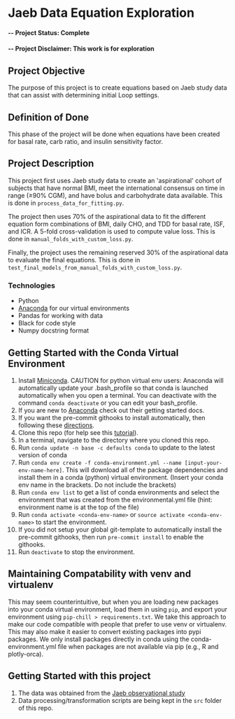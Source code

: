 # Jaeb Data Equation Exploration

#### -- Project Status: Complete
#### -- Project Disclaimer: This work is for exploration

## Project Objective
The purpose of this project is to create equations based on Jaeb study data that can assist with determining initial Loop settings.

## Definition of Done
This phase of the project will be done when equations have been created for basal rate, carb ratio, and insulin sensitivity factor.

## Project Description
This project first uses Jaeb study data to create an 'aspirational' cohort of subjects that have normal BMI, meet the international consensus on time in range (≥90% CGM), and have bolus and carbohydrate data available. This is done in `process_data_for_fitting.py`.

 The project then uses 70% of the aspirational data to fit the different equation form combinations of BMI, daily CHO, and TDD for basal rate, ISF, and ICR. A 5-fold cross-validation is used to compute value loss. This is done in `manual_folds_with_custom_loss.py`.

 Finally, the project uses the remaining reserved 30% of the aspirational data to evaluate the final equations. This is done in `test_final_models_from_manual_folds_with_custom_loss.py`. 

### Technologies
* Python
* [Anaconda](https://www.anaconda.com/) for our virtual environments
* Pandas for working with data
* Black for code style
* Numpy docstring format

## Getting Started with the Conda Virtual Environment
1. Install [Miniconda](https://conda.io/miniconda.html). CAUTION for python virtual env users: Anaconda will automatically update your .bash_profile
so that conda is launched automatically when you open a terminal. You can deactivate with the command `conda deactivate`
or you can edit your bash_profile.
2. If you are new to [Anaconda](https://docs.anaconda.com/anaconda/user-guide/getting-started/)
check out their getting started docs.
3. If you want the pre-commit githooks to install automatically, then following these
[directions](https://pre-commit.com/#automatically-enabling-pre-commit-on-repositories).
4. Clone this repo (for help see this [tutorial](https://help.github.com/articles/cloning-a-repository/)).
5. In a terminal, navigate to the directory where you cloned this repo.
6. Run `conda update -n base -c defaults conda` to update to the latest version of conda
7. Run `conda env create -f conda-environment.yml --name [input-your-env-name-here]`. This will download all of the package dependencies
and install them in a conda (python) virtual environment. (Insert your conda env name in the brackets. Do not include the brackets)
8. Run `conda env list` to get a list of conda environments and select the environment
that was created from the environmental.yml file (hint: environment name is at the top of the file)
9. Run `conda activate <conda-env-name>` or `source activate <conda-env-name>` to start the environment.
10. If you did not setup your global git-template to automatically install the pre-commit githooks, then
run `pre-commit install` to enable the githooks.
11. Run `deactivate` to stop the environment.

## Maintaining Compatability with venv and virtualenv
This may seem counterintuitive, but when you are loading new packages into your conda virtual environment,
load them in using `pip`, and export your environment using `pip-chill > requirements.txt`.
We take this approach to make our code compatible with people that prefer to use venv or virtualenv.
This may also make it easier to convert existing packages into pypi packages. We only install packages directly
in conda using the conda-environment.yml file when packages are not available via pip (e.g., R and plotly-orca).

## Getting Started with this project
1. The data was obtained from the [Jaeb observational study](https://docs.google.com/document/d/1rBB__nNhbIt1-HO2mjKT34Ad8KRDWZCY9yvrHSVUxDs/edit#:~:text=https%3A//www.liebertpub.com/doi/10.1089/dia.2020.0535)
2. Data processing/transformation scripts are being kept in the `src` folder of this repo.
